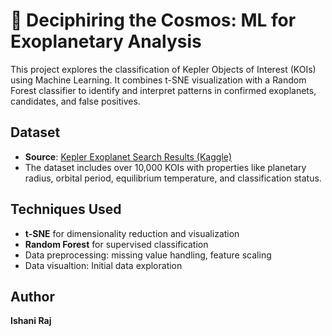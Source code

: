 # 🌌 Deciphiring the Cosmos: ML for Exoplanetary Analysis

This project explores the classification of Kepler Objects of Interest (KOIs) using Machine Learning. It combines t-SNE visualization with a Random Forest classifier to identify and interpret patterns in confirmed exoplanets, candidates, and false positives.

## Dataset
- **Source**: [Kepler Exoplanet Search Results (Kaggle)](https://www.kaggle.com/datasets/nasa/kepler-exoplanet-search-results/data)
- The dataset includes over 10,000 KOIs with properties like planetary radius, orbital period, equilibrium temperature, and classification status.

## Techniques Used
- **t-SNE** for dimensionality reduction and visualization
- **Random Forest** for supervised classification
- Data preprocessing: missing value handling, feature scaling
- Data visualtion: Initial data exploration

##  Author
**Ishani Raj**  




